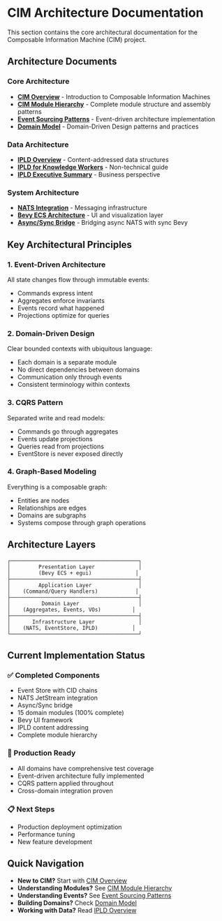 # CIM Architecture Documentation

This section contains the core architectural documentation for the Composable Information Machine (CIM) project.

## Architecture Documents

### Core Architecture
- **[CIM Overview](./cim-overview.md)** - Introduction to Composable Information Machines
- **[CIM Module Hierarchy](./cim-module-hierarchy.md)** - Complete module structure and assembly patterns
- **[Event Sourcing Patterns](./event-sourcing.md)** - Event-driven architecture implementation
- **[Domain Model](./domain-model.md)** - Domain-Driven Design patterns and practices

### Data Architecture
- **[IPLD Overview](./ipld-overview.md)** - Content-addressed data structures
- **[IPLD for Knowledge Workers](./ipld-for-knowledge-workers.md)** - Non-technical guide
- **[IPLD Executive Summary](./ipld-executive-summary.md)** - Business perspective

### System Architecture
- **[NATS Integration](./nats-integration.md)** - Messaging infrastructure
- **[Bevy ECS Architecture](./bevy-ecs-architecture.md)** - UI and visualization layer
- **[Async/Sync Bridge](./async-sync-bridge.md)** - Bridging async NATS with sync Bevy

## Key Architectural Principles

### 1. Event-Driven Architecture
All state changes flow through immutable events:
- Commands express intent
- Aggregates enforce invariants
- Events record what happened
- Projections optimize for queries

### 2. Domain-Driven Design
Clear bounded contexts with ubiquitous language:
- Each domain is a separate module
- No direct dependencies between domains
- Communication only through events
- Consistent terminology within contexts

### 3. CQRS Pattern
Separated write and read models:
- Commands go through aggregates
- Events update projections
- Queries read from projections
- EventStore is never exposed directly

### 4. Graph-Based Modeling
Everything is a composable graph:
- Entities are nodes
- Relationships are edges
- Domains are subgraphs
- Systems compose through graph operations

## Architecture Layers

```
┌─────────────────────────────────────────┐
│         Presentation Layer              │
│         (Bevy ECS + egui)              │
├─────────────────────────────────────────┤
│         Application Layer               │
│    (Command/Query Handlers)            │
├─────────────────────────────────────────┤
│          Domain Layer                   │
│    (Aggregates, Events, VOs)          │
├─────────────────────────────────────────┤
│       Infrastructure Layer              │
│    (NATS, EventStore, IPLD)           │
└─────────────────────────────────────────┘
```

## Current Implementation Status

### ✅ Completed Components
- Event Store with CID chains
- NATS JetStream integration
- Async/Sync bridge
- 15 domain modules (100% complete)
- Bevy UI framework
- IPLD content addressing
- Complete module hierarchy

### 🚀 Production Ready
- All domains have comprehensive test coverage
- Event-driven architecture fully implemented
- CQRS pattern applied throughout
- Cross-domain integration proven

### 📋 Next Steps
- Production deployment optimization
- Performance tuning
- New feature development

## Quick Navigation

- **New to CIM?** Start with [CIM Overview](./cim-overview.md)
- **Understanding Modules?** See [CIM Module Hierarchy](./cim-module-hierarchy.md)
- **Understanding Events?** See [Event Sourcing Patterns](./event-sourcing.md)
- **Building Domains?** Check [Domain Model](./domain-model.md)
- **Working with Data?** Read [IPLD Overview](./ipld-overview.md) 